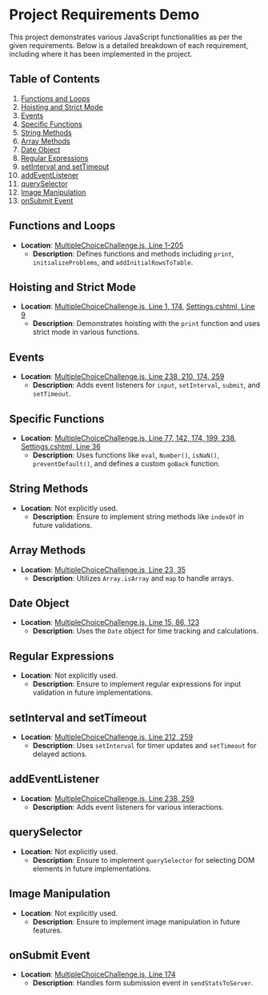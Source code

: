 # Project Requirements Demo

This project demonstrates various JavaScript functionalities as per the given requirements. Below is a detailed breakdown of each requirement, including where it has been implemented in the project.

## Table of Contents
1. [Functions and Loops](#functions-and-loops)
2. [Hoisting and Strict Mode](#hoisting-and-strict-mode)
3. [Events](#events)
4. [Specific Functions](#specific-functions)
5. [String Methods](#string-methods)
6. [Array Methods](#array-methods)
7. [Date Object](#date-object)
8. [Regular Expressions](#regular-expressions)
9. [setInterval and setTimeout](#setinterval-and-settimeout)
10. [addEventListener](#addeventlistener)
11. [querySelector](#queryselector)
12. [Image Manipulation](#image-manipulation)
13. [onSubmit Event](#onsubmit-event)

## Functions and Loops
- **Location**: [MultipleChoiceChallenge.js, Line 1-205](/blob/master/wwwroot/js/MultipleChoiceChallenge.jsL1-L205)
  - **Description**: Defines functions and methods including `print`, `initializeProblems`, and `addInitialRowsToTable`.

## Hoisting and Strict Mode
- **Location**: [MultipleChoiceChallenge.js, Line 1, 174](\wwwroot\js\MultipleChoiceChallenge.js#L1), [Settings.cshtml, Line 9](\Views\Account\Settings.cshtml#L9)
  - **Description**: Demonstrates hoisting with the `print` function and uses strict mode in various functions.

## Events
- **Location**: [MultipleChoiceChallenge.js, Line 238, 210, 174, 259](\wwwroot\js\MultipleChoiceChallenge.js#L238-L259)
  - **Description**: Adds event listeners for `input`, `setInterval`, `submit`, and `setTimeout`.

## Specific Functions
- **Location**: [MultipleChoiceChallenge.js, Line 77, 142, 174, 199, 238](\wwwroot\js\MultipleChoiceChallenge.js#L77-L199), [Settings.cshtml, Line 36](\Views\Account\Settings.cshtml#L36)
  - **Description**: Uses functions like `eval`, `Number()`, `isNaN()`, `preventDefault()`, and defines a custom `goBack` function.

## String Methods
- **Location**: Not explicitly used.
  - **Description**: Ensure to implement string methods like `indexOf` in future validations.

## Array Methods
- **Location**: [MultipleChoiceChallenge.js, Line 23, 35](\wwwroot\js\MultipleChoiceChallenge.js#L23-L35)
  - **Description**: Utilizes `Array.isArray` and `map` to handle arrays.

## Date Object
- **Location**: [MultipleChoiceChallenge.js, Line 15, 86, 123](\wwwroot\js\MultipleChoiceChallenge.js#L15-L123)
  - **Description**: Uses the `Date` object for time tracking and calculations.

## Regular Expressions
- **Location**: Not explicitly used.
  - **Description**: Ensure to implement regular expressions for input validation in future implementations.

## setInterval and setTimeout
- **Location**: [MultipleChoiceChallenge.js, Line 212, 259](\wwwroot\js\MultipleChoiceChallenge.js#L212-L259)
  - **Description**: Uses `setInterval` for timer updates and `setTimeout` for delayed actions.

## addEventListener
- **Location**: [MultipleChoiceChallenge.js, Line 238, 259](\wwwroot\js\MultipleChoiceChallenge.js#L238-L259)
  - **Description**: Adds event listeners for various interactions.

## querySelector
- **Location**: Not explicitly used.
  - **Description**: Ensure to implement `querySelector` for selecting DOM elements in future implementations.

## Image Manipulation
- **Location**: Not explicitly used.
  - **Description**: Ensure to implement image manipulation in future features.

## onSubmit Event
- **Location**: [MultipleChoiceChallenge.js, Line 174](\wwwroot\js\MultipleChoiceChallenge.js#L174)
  - **Description**: Handles form submission event in `sendStatsToServer`.
